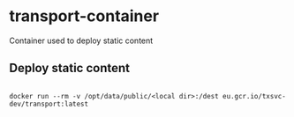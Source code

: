 # transport-container
Container used to deploy static content

## Deploy static content

```shell

docker run --rm -v /opt/data/public/<local dir>:/dest eu.gcr.io/txsvc-dev/transport:latest

```
